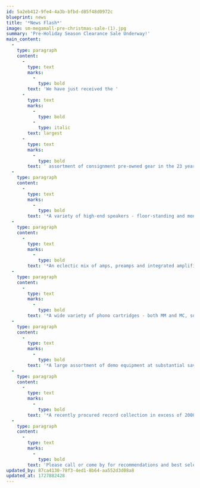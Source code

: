 ```yaml
---
id: 5a2eb412-9fe4-4a3b-bfbd-d85f48d0972c
blueprint: news
title: '*News Flash*'
image: sm-megamall-pre-christmas-sale-(1).jpg
summary: 'Pre-Holiday Season Clearance Sale Underway!'
main_content:
  -
    type: paragraph
    content:
      -
        type: text
        marks:
          -
            type: bold
        text: 'We have just received the '
      -
        type: text
        marks:
          -
            type: bold
          -
            type: italic
        text: largest
      -
        type: text
        marks:
          -
            type: bold
        text: ' assortment of consignment pre-owned gear in the 23 year history of Fidelis, including - '
  -
    type: paragraph
    content:
      -
        type: text
        marks:
          -
            type: bold
        text: '*A variety of high-end speakers - floor-standing and monitors at 50%-70% off original retail '
  -
    type: paragraph
    content:
      -
        type: text
        marks:
          -
            type: bold
        text: '*An eclectic mix of amps, preamps and integrated amplifiers at 40%-60% off original retail'
  -
    type: paragraph
    content:
      -
        type: text
        marks:
          -
            type: bold
        text: '*A wide variety of phono cartridges - both MM and MC, some gently used and some brand new in the box. A number of phono preamplifiers are available as well'
  -
    type: paragraph
    content:
      -
        type: text
        marks:
          -
            type: bold
        text: '*A large assortment of demo equipment at substantial savings - all with full warranty'
  -
    type: paragraph
    content:
      -
        type: text
        marks:
          -
            type: bold
        text: '*A recently procured record collection in excess of 2000 titles with many well regarded audiophile, European and rare pressings'
  -
    type: paragraph
    content:
      -
        type: text
        marks:
          -
            type: bold
        text: 'Please call or come by for recommendations and best selections. Some products are advertised on our web site, but inventory is fast changing and currently updating as time allows.  '
updated_by: 87ca4130-78f3-4ed1-8b64-aa552d3d08a8
updated_at: 1727882428
---
```


